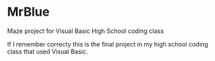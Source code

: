 # MrBlue
Maze project for Visual Basic High School coding class

If I remember correcty this is the final project in my high school coding class that used Visual Basic.
